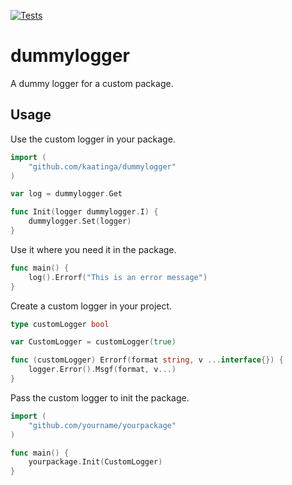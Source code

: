 [![Tests](https://github.com/kaatinga/dummylogger/actions/workflows/test.yml/badge.svg?branch=main)](https://github.com/kaatinga/dummylogger/actions/workflows/test.yml)
# dummylogger

A dummy logger for a custom package.

## Usage

Use the custom logger in your package.

```go
import (
    "github.com/kaatinga/dummylogger"
)

var log = dummylogger.Get

func Init(logger dummylogger.I) {
    dummylogger.Set(logger)
}
```

Use it where you need it in the package.

```go
func main() {
    log().Errorf("This is an error message")
}
```

Create a custom logger in your project.

```go
type customLogger bool

var CustomLogger = customLogger(true)

func (customLogger) Errorf(format string, v ...interface{}) {
	logger.Error().Msgf(format, v...)
}
```

Pass the custom logger to init the package.

```go
import (
    "github.com/yourname/yourpackage"
)

func main() {
    yourpackage.Init(CustomLogger)
}
```
